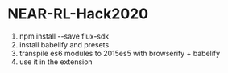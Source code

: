 # NEAR-RL-Hack2020

1. npm install --save flux-sdk
2. install babelify and presets 
3. transpile es6 modules to 2015es5 with browserify + babelify
4. use it in the extension 